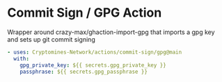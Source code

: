 # Commit Sign / GPG Action

Wrapper around crazy-max/ghaction-import-gpg that imports a gpg key and sets up git commit signing

```yaml
- uses: Cryptomines-Network/actions/commit-sign/gpg@main
  with:
    gpg_private_key: ${{ secrets.gpg_private_key }}
    passphrase: ${{ secrets.gpg_passphrase }}
```
